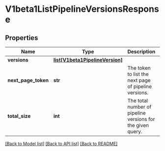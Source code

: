 # V1beta1ListPipelineVersionsResponse

## Properties
Name | Type | Description | Notes
------------ | ------------- | ------------- | -------------
**versions** | [**list[V1beta1PipelineVersion]**](V1beta1PipelineVersion.md) |  | [optional] 
**next_page_token** | **str** | The token to list the next page of pipeline versions. | [optional] 
**total_size** | **int** | The total number of pipeline versions for the given query. | [optional] 

[[Back to Model list]](../README.md#documentation-for-models) [[Back to API list]](../README.md#documentation-for-api-endpoints) [[Back to README]](../README.md)



